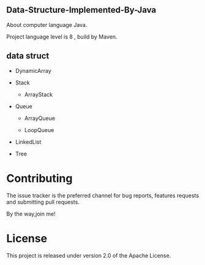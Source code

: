 ## Data-Structure-Implemented-By-Java

About computer language Java.

Project language level is 8 , build by Maven.

## data struct

* DynamicArray

* Stack

    * ArrayStack

* Queue

    * ArrayQueue
    
    * LoopQueue

* LinkedList

* Tree

# Contributing

The issue tracker is the preferred channel for bug reports, features requests and submitting pull requests.

By the way,join me!

# License

This project is released under version 2.0 of the Apache License.